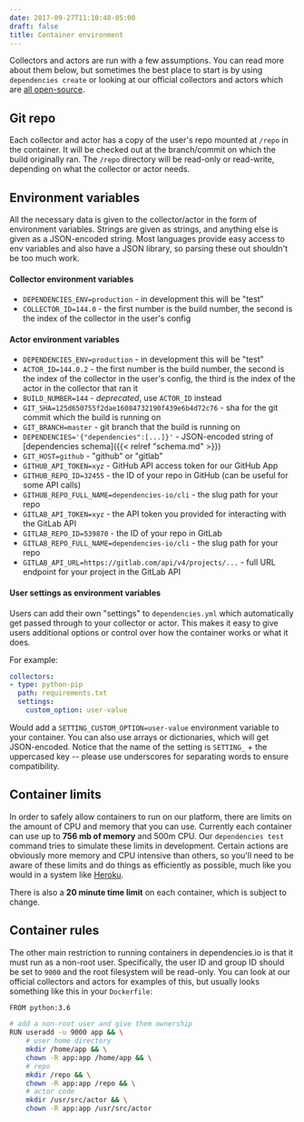 ```yaml
---
date: 2017-09-27T11:10:48-05:00
draft: false
title: Container environment
---
```


Collectors and actors are run with a few assumptions. You can read more about
them below, but sometimes the best place to start is by using `dependencies
create` or looking at our official collectors and actors which are [all
open-source](https://github.com/dependencies-io).

## Git repo

Each collector and actor has a copy of the user's repo mounted at `/repo` in the
container. It will be checked out at the branch/commit on which the build
originally ran. The `/repo` directory will be read-only or read-write, depending
on what the collector or actor needs.

## Environment variables

All the necessary data is given to the collector/actor in the form of
environment variables. Strings are given as strings, and anything else is given
as a JSON-encoded string. Most languages provide easy access to env variables
and also have a JSON library, so parsing these out shouldn't be too much work.

#### Collector environment variables

- `DEPENDENCIES_ENV=production` - in development this will be "test"
- `COLLECTOR_ID=144.0` - the first number is the build number, the second is the index of the collector in the user's config

#### Actor environment variables

- `DEPENDENCIES_ENV=production` - in development this will be "test"
- `ACTOR_ID=144.0.2` - the first number is the build number, the second is the index of the collector in the user's config, the third is the index of the actor in the collector that ran it
- `BUILD_NUMBER=144` - *deprecated*, use `ACTOR_ID` instead
- `GIT_SHA=125d650755f2dae16084732190f439e6b4d72c76` - sha for the git commit which the build is running on
- `GIT_BRANCH=master` - git branch that the build is running on
- `DEPENDENCIES='{"dependencies":[...]}'` - JSON-encoded string of [dependencies schema]({{< relref "schema.md" >}})
- `GIT_HOST=github` - "github" or "gitlab"
- `GITHUB_API_TOKEN=xyz` - GitHub API access token for our GitHub App
- `GITHUB_REPO_ID=32455` - the ID of your repo in GitHub (can be useful for some API calls)
- `GITHUB_REPO_FULL_NAME=dependencies-io/cli` - the slug path for your repo
- `GITLAB_API_TOKEN=xyz` - the API token you provided for interacting with the GitLab API
- `GITLAB_REPO_ID=539870` - the ID of your repo in GitLab
- `GITLAB_REPO_FULL_NAME=dependencies-io/cli` - the slug path for your repo
- `GITLAB_API_URL=https://gitlab.com/api/v4/projects/...` - full URL endpoint for your project in the GitLab API

#### User settings as environment variables

Users can add their own "settings" to `dependencies.yml` which automatically get passed through to your collector or actor.
This makes it easy to give users additional options or control over how the container works or what it does.

For example:
```yml
collectors:
- type: python-pip
  path: requirements.txt
  settings:
    custom_option: user-value
```

Would add a `SETTING_CUSTOM_OPTION=user-value` environment variable to your container. You can also use 
arrays or dictionaries, which will get JSON-encoded. Notice that the name of the
setting is `SETTING_` + the uppercased key -- please use underscores for separating words to ensure compatibility.

## Container limits

In order to safely allow containers to run on our platform, there are limits on
the amount of CPU and memory that you can use. Currently each container can use
up to **756 mb of memory** and 500m CPU. Our `dependencies test` command tries to
simulate these limits in development. Certain actions are obviously more memory
and CPU intensive than others, so you'll need to be aware of these limits and do
things as efficiently as possible, much like you would in a system like
[Heroku](https://devcenter.heroku.com/articles/limits#dynos).

There is also a **20 minute time limit** on each container, which is subject to
change.

## Container rules

The other main restriction to running containers in dependencies.io is that it
must run as a non-root user. Specifically, the user ID and group ID should be
set to `9000` and the root filesystem will be read-only. You can look at our
official collectors and actors for examples of this, but usually looks something
like this in your `Dockerfile`:
```sh
FROM python:3.6

# add a non-root user and give them ownership
RUN useradd -u 9000 app && \
    # user home directory
    mkdir /home/app && \
    chown -R app:app /home/app && \
    # repo
    mkdir /repo && \
    chown -R app:app /repo && \
    # actor code
    mkdir /usr/src/actor && \
    chown -R app:app /usr/src/actor
```
